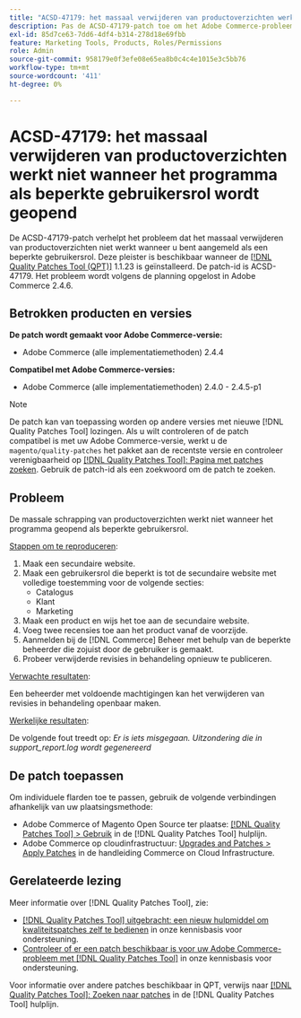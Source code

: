 ```yaml
---
title: "ACSD-47179: het massaal verwijderen van productoverzichten werkt niet wanneer aangemeld als beperkte gebruikersrol"
description: Pas de ACSD-47179-patch toe om het Adobe Commerce-probleem op te lossen, waarbij het massaal verwijderen van productoverzichten niet werkt wanneer u bent aangemeld als een beperkte gebruikersrol.
exl-id: 85d7ce63-7dd6-4df4-b314-278d18e69fbb
feature: Marketing Tools, Products, Roles/Permissions
role: Admin
source-git-commit: 958179e0f3efe08e65ea8b0c4c4e1015e3c5bb76
workflow-type: tm+mt
source-wordcount: '411'
ht-degree: 0%

---
```


# ACSD-47179: het massaal verwijderen van productoverzichten werkt niet wanneer het programma als beperkte gebruikersrol wordt geopend

De ACSD-47179-patch verhelpt het probleem dat het massaal verwijderen van productoverzichten niet werkt wanneer u bent aangemeld als een beperkte gebruikersrol. Deze pleister is beschikbaar wanneer de [[!DNL Quality Patches Tool (QPT)]](/help/announcements/adobe-commerce-announcements/magento-quality-patches-released-new-tool-to-self-serve-quality-patches.md) 1.1.23 is geïnstalleerd. De patch-id is ACSD-47179. Het probleem wordt volgens de planning opgelost in Adobe Commerce 2.4.6.

## Betrokken producten en versies

**De patch wordt gemaakt voor Adobe Commerce-versie:**

* Adobe Commerce (alle implementatiemethoden) 2.4.4

**Compatibel met Adobe Commerce-versies:**

* Adobe Commerce (alle implementatiemethoden) 2.4.0 - 2.4.5-p1

>[!NOTE]
>
>De patch kan van toepassing worden op andere versies met nieuwe [!DNL Quality Patches Tool] lozingen. Als u wilt controleren of de patch compatibel is met uw Adobe Commerce-versie, werkt u de `magento/quality-patches` het pakket aan de recentste versie en controleer verenigbaarheid op [[!DNL Quality Patches Tool]: Pagina met patches zoeken](https://experienceleague.adobe.com/tools/commerce-quality-patches/index.html). Gebruik de patch-id als een zoekwoord om de patch te zoeken.

## Probleem

De massale schrapping van productoverzichten werkt niet wanneer het programma geopend als beperkte gebruikersrol.

<u>Stappen om te reproduceren</u>:

1. Maak een secundaire website.
1. Maak een gebruikersrol die beperkt is tot de secundaire website met volledige toestemming voor de volgende secties:
   * Catalogus
   * Klant
   * Marketing
1. Maak een product en wijs het toe aan de secundaire website.
1. Voeg twee recensies toe aan het product vanaf de voorzijde.
1. Aanmelden bij de [!DNL Commerce] Beheer met behulp van de beperkte beheerder die zojuist door de gebruiker is gemaakt.
1. Probeer verwijderde revisies in behandeling opnieuw te publiceren.

<u>Verwachte resultaten</u>:

Een beheerder met voldoende machtigingen kan het verwijderen van revisies in behandeling openbaar maken.

<u>Werkelijke resultaten</u>:

De volgende fout treedt op: _Er is iets misgegaan. Uitzondering die in support_report.log wordt gegenereerd_

## De patch toepassen

Om individuele flarden toe te passen, gebruik de volgende verbindingen afhankelijk van uw plaatsingsmethode:

* Adobe Commerce of Magento Open Source ter plaatse: [[!DNL Quality Patches Tool] > Gebruik](https://experienceleague.adobe.com/docs/commerce-operations/tools/quality-patches-tool/usage.html) in de [!DNL Quality Patches Tool] hulplijn.
* Adobe Commerce op cloudinfrastructuur: [Upgrades and Patches > Apply Patches](https://experienceleague.adobe.com/docs/commerce-cloud-service/user-guide/develop/upgrade/apply-patches.html) in de handleiding Commerce on Cloud Infrastructure.

## Gerelateerde lezing

Meer informatie over [!DNL Quality Patches Tool], zie:

* [[!DNL Quality Patches Tool] uitgebracht: een nieuw hulpmiddel om kwaliteitspatches zelf te bedienen](/help/announcements/adobe-commerce-announcements/magento-quality-patches-released-new-tool-to-self-serve-quality-patches.md) in onze kennisbasis voor ondersteuning.
* [Controleer of er een patch beschikbaar is voor uw Adobe Commerce-probleem met [!DNL Quality Patches Tool]](/help/support-tools/patches-available-in-qpt-tool/check-patch-for-magento-issue-with-magento-quality-patches.md) in onze kennisbasis voor ondersteuning.

Voor informatie over andere patches beschikbaar in QPT, verwijs naar [[!DNL Quality Patches Tool]: Zoeken naar patches](https://experienceleague.adobe.com/tools/commerce-quality-patches/index.html) in de [!DNL Quality Patches Tool] hulplijn.
